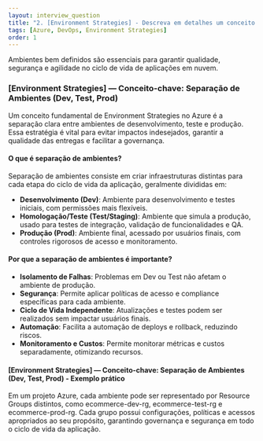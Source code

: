 ```yaml
---
layout: interview_question
title: "2. [Environment Strategies] - Descreva em detalhes um conceito chave sobre Environment Strategies relevante para arquitetura no Azure"
tags: [Azure, DevOps, Environment Strategies]
order: 1
---
```


Ambientes bem definidos são essenciais para garantir qualidade, segurança e agilidade no ciclo de vida de aplicações em nuvem.

### [Environment Strategies] — Conceito-chave: Separação de Ambientes (Dev, Test, Prod)

Um conceito fundamental de Environment Strategies no Azure é a separação clara entre ambientes de desenvolvimento, teste e produção. Essa estratégia é vital para evitar impactos indesejados, garantir a qualidade das entregas e facilitar a governança.

#### O que é separação de ambientes?

Separação de ambientes consiste em criar infraestruturas distintas para cada etapa do ciclo de vida da aplicação, geralmente divididas em:

- **Desenvolvimento (Dev)**: Ambiente para desenvolvimento e testes iniciais, com permissões mais flexíveis.
- **Homologação/Teste (Test/Staging)**: Ambiente que simula a produção, usado para testes de integração, validação de funcionalidades e QA.
- **Produção (Prod)**: Ambiente final, acessado por usuários finais, com controles rigorosos de acesso e monitoramento.

#### Por que a separação de ambientes é importante?

- **Isolamento de Falhas**: Problemas em Dev ou Test não afetam o ambiente de produção.
- **Segurança**: Permite aplicar políticas de acesso e compliance específicas para cada ambiente.
- **Ciclo de Vida Independente**: Atualizações e testes podem ser realizados sem impactar usuários finais.
- **Automação**: Facilita a automação de deploys e rollback, reduzindo riscos.
- **Monitoramento e Custos**: Permite monitorar métricas e custos separadamente, otimizando recursos.

#### [Environment Strategies] — Conceito-chave: Separação de Ambientes (Dev, Test, Prod) - Exemplo prático

Em um projeto Azure, cada ambiente pode ser representado por Resource Groups distintos, como ecommerce-dev-rg, ecommerce-test-rg e ecommerce-prod-rg. Cada grupo possui configurações, políticas e acessos apropriados ao seu propósito, garantindo governança e segurança em todo o ciclo de vida da aplicação.
